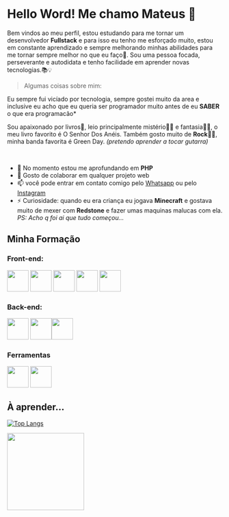 # Hello Word! Me chamo Mateus  👋

Bem vindos ao meu perfil, estou estudando para me tornar um desenvolvedor **Fullstack** e para isso eu tenho me esforçado muito, estou em constante aprendizado e sempre melhorando minhas abilidades para me tornar sempre melhor no que eu faço🧐. Sou uma pessoa focada, perseverante e autodidata e tenho facilidade em aprender novas tecnologias.📚💡

> Algumas coisas sobre mim:

Eu sempre fui vicíado por tecnologia, sempre gostei muito da area e inclusive eu acho que eu queria ser programador muito antes de eu **SABER** o que era programacão*

Sou apaixonado por livros📖, leio principalmente mistério🕵️‍♂️ e fantasia🧙‍♂️, o meu livro favorito é O Senhor Dos Anéis. Também gosto muito de **Rock**🎸🤘, minha banda favorita é Green Day. *(pretendo aprender a tocar gutarra)*

</br>

<!-- 🔭 I’m currently working on ...-->
- 🌱 No momento estou me aprofundando em **PHP**
- 👯 Gosto de colaborar em qualquer projeto web 
- 📫 você pode entrar em contato comigo pelo [Whatsapp](https://wa.me/995742413) ou pelo [Instagram](https://www.instagram.com/mateus_rs_dev/?igshid=ZDdkNTZiNTM%3D)
- ⚡ Curiosidade: quando eu era criança eu jogava **Minecraft** e gostava muito de mexer com **Redstone** e fazer umas maquinas malucas com ela. *PS: Acho q foi ai que tudo começou...*

## Minha Formação

### Front-end:

<img src="https://cdn.jsdelivr.net/gh/devicons/devicon/icons/html5/html5-original.svg" whidth="50px" height="50px"/> <img src="https://cdn.jsdelivr.net/gh/devicons/devicon/icons/css3/css3-original.svg" whidth="50px" height="50px" /> <img src="https://cdn.jsdelivr.net/gh/devicons/devicon/icons/javascript/javascript-original.svg" whidth="50px" height="50px"  /> <img src="https://cdn.jsdelivr.net/gh/devicons/devicon/icons/bootstrap/bootstrap-original.svg"  whidth="50px" height="50px"/> <img src="https://cdn.jsdelivr.net/gh/devicons/devicon/icons/jquery/jquery-original.svg" whidth="50px" height="50px"/>
          

### Back-end:

<img src="https://cdn.jsdelivr.net/gh/devicons/devicon/icons/php/php-original.svg" whidth="50px" height="50px"/>  <img src="https://cdn.jsdelivr.net/gh/devicons/devicon/icons/apache/apache-original.svg" whidth="50px" height="50px" /><img src="https://cdn.jsdelivr.net/gh/devicons/devicon/icons/mysql/mysql-original.svg"   whidth="50px" height="50px"/>

### Ferramentas

<img src="https://cdn.jsdelivr.net/gh/devicons/devicon/icons/git/git-original.svg"  whidth="50px" height="50px"/> <img src="https://cdn.jsdelivr.net/gh/devicons/devicon/icons/vscode/vscode-original.svg"  whidth="50px" height="50px" />
          
## À aprender...




[![Top Langs](https://github-readme-stats.vercel.app/api/top-langs/?username=MateusRSdev&layout=compact&theme=monokai)](https://github.com/anuraghazra/github-readme-stats)
          
<img height="180em" src="https://github-readme-stats.vercel.app/api?username=MateusRSdev&show_icons=true&theme=monokai&include_all_commits=true&count_private=true"/>          


          
          

